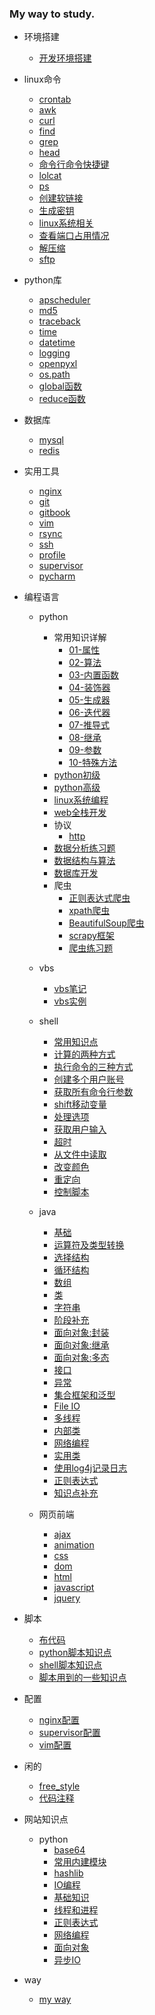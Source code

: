 ### My way to study.

* 环境搭建
    * [开发环境搭建](interface/environ.md)

* linux命令
    * [crontab](linux/crontab.md)
    * [awk](linux/awk.md)
    * [curl](linux/curl.md)
    * [find](linux/find.md)
    * [grep](linux/grep.md)
    * [head](linux/head.md)
    * [命令行命令快捷键](linux/command_line.md)
    * [lolcat](linux/lolcat.md)
    * [ps](linux/ps.md)
    * [创建软链接](linux/command_line.md)
    * [生成密钥](linux/ssh_key.md)
    * [linux系统相关](linux/sys.md)
    * [查看端口占用情况](linux/watch_port.md)
    * [解压缩](linux/zip.md)
    * [sftp](linux/sftp.md)

* python库
    * [apscheduler](python_lib/apscheduler.md)
    * [md5](python_lib/md5.md)
    * [traceback](python_lib/traceback.md)
    * [time](python_lib/time.md)
    * [datetime](python_lib/datetime.md)
    * [logging](python_lib/logging.md)
    * [openpyxl](python_lib/openpyxl.md)
    * [os.path](python_lib/os_path.md)
    * [global函数](python_lib/global.md)
    * [reduce函数](python_lib/reduce.md)

* 数据库
    * [mysql](database/mysql.md)
    * [redis](database/redis.md)

* 实用工具
    * [nginx](tools/nginx.md)
    * [git](tools/git.md)
    * [gitbook](tools/gitbook.md)
    * [vim](tools/vim.md)
    * [rsync](tools/rsync.md)
    * [ssh](tools/ssh.md)
    * [profile](tools/profile.md)
    * [supervisor](tools/supervosor.md)
    * [pycharm](tools/pycharm.md)

* 编程语言
    * python
        * 常用知识详解
            * [01-属性](program/python/useful/attr.md) 
            * [02-算法](program/python/useful/alg.md) 
            * [03-内置函数](program/python/useful/inner_func.md) 
            * [04-装饰器](program/python/useful/decorator.md) 
            * [05-生成器](program/python/useful/generator.md) 
            * [06-迭代器](program/python/useful/iterator.md) 
            * [07-推导式](program/python/useful/derived.md) 
            * [08-继承](program/python/useful/inherit.md) 
            * [09-参数](program/python/useful/param.md) 
            * [10-特殊方法](program/python/useful/special_method.md) 
        * [python初级](program/python/python_1.md)
        * [python高级](program/python/python_2.md)
        * [linux系统编程](program/python/linux_sys.md)
        * [web全栈开发](program/python/python_web.md)
        * 协议
            * [http](program/python/protocol/http.md)
        * [数据分析练习题](program/python/analysis/practice_analysis.md)
        * [数据结构与算法](program/python/algorithm/practice_algorithm.md)
        * [数据库开发](program/python/database/practice_database.md)        
        * 爬虫
            * [正则表达式爬虫](program/python/crawler/zhengze_crawler.md)
            * [xpath爬虫](program/python/crawler/xpath_crawler.md)
            * [BeautifulSoup爬虫](program/python/crawler/beautifulsoup_crawler.md)
            * [scrapy框架](program/python/crawler/scrapy_crawler.md)
            * [爬虫练习题](program/python/crawler/practice_crawler.md)

    * vbs
        * [vbs笔记](program/vbs/vbs.md)
        * [vbs实例](program/vbs/practice_vbs.md)

    * shell
        * [常用知识点](program/shell/note.md)
        * [计算的两种方式](program/shell/calculate.md)
        * [执行命令的三种方式](program/shell/execute.md)
        * [创建多个用户账号](program/shell/account.md)
        * [获取所有命令行参数](program/shell/argv.md)
        * [shift移动变量](program/shell/shift.md)
        * [处理选项](program/shell/do_choose.md)
        * [获取用户输入](program/shell/get_input.md)
        * [超时](program/shell/timeout.md)
        * [从文件中读取](program/shell/read_file.md)
        * [改变颜色](program/shell/color.md)
        * [重定向](program/shell/show_data.md)
        * [控制脚本](program/shell/control.md)

    * java
        * [基础](program/java/base.md)
        * [运算符及类型转换](program/java/operator.md)
        * [选择结构](program/java/choose.md)
        * [循环结构](program/java/cycle.md)
        * [数组](program/java/array.md)
        * [类](program/java/class.md)
        * [字符串](program/java/string.md)
        * [阶段补充](program/java/supplement_1.md)
        * [面向对象:封装](program/java/obj_packet.md)
        * [面向对象:继承](program/java/obj_inheritance.md)
        * [面向对象:多态](program/java/obj_status.md)
        * [接口](program/java/interface.md)
        * [异常](program/java/err.md)
        * [集合框架和泛型](program/java/generic.md)
        * [File IO](program/java/file_io.md)
        * [多线程](program/java/thread.md)
        * [内部类](program/java/inside_class.md)
        * [网络编程](program/java/web_pro.md)
        * [实用类](program/java/practical_class.md)
        * [使用log4j记录日志](program/java/log.md)
        * [正则表达式](program/java/zhengze.md)
        * [知识点补充](program/java/supplement_2.md)

    * 网页前端
        * [ajax](program/web_front/ajax.md)
        * [animation](program/web_front/animation.md)
        * [css](program/web_front/css.md)
        * [dom](program/web_front/dom.md)
        * [html](program/web_front/html.md)
        * [javascript](program/web_front/javascript.md)
        * [jquery](program/web_front/jquery.md)

* 脚本
    * [布代码](scripts/deploy_script.md)
    * [python脚本知识点](scripts/python_script.md)
    * [shell脚本知识点](scripts/shell_script.md)
    * [脚本用到的一些知识点](scripts/some_note.md)

* 配置
    * [nginx配置](conf/nginx_conf.md)
    * [supervisor配置](conf/supervisor_conf.md)
    * [vim配置](conf/vim_conf.md)

* 闲的
    * [free_style](interface/free_style.md)
    * [代码注释](interface/annotate.md)

* 网站知识点
    * python
        * [base64](liaoxuefeng/base64.md)
        * [常用内建模块](liaoxuefeng/collections.md)
        * [hashlib](liaoxuefeng/hashlib.md)
        * [IO编程](liaoxuefeng/io_programming.md)
        * [基础知识](liaoxuefeng/note.md)
        * [线程和进程](liaoxuefeng/process_and_thread.md)
        * [正则表达式](liaoxuefeng/regular_expression.md)
        * [网络编程](liaoxuefeng/tcp_and_udp.md)
        * [面向对象](liaoxuefeng/to_object.md)
        * [异步IO](liaoxuefeng/yibu_io.md)

* way
    * [my way](interface/way.md)
